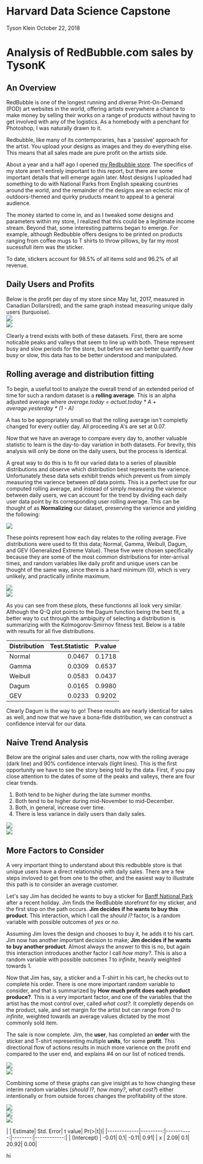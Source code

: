 Harvard Data Science Capstone
================
Tyson Klein
October 22, 2018

Analysis of RedBubble.com sales by TysonK
=========================================

An Overview
-----------

RedBubble is one of the longest running and diverse Print-On-Demand (POD) art websites in the world, offering artists everywhere a chance to make money by selling their works on a range of products without having to get involved with any of the logistics. As a homebody with a penchant for Photoshop, I was naturally drawn to it.

Redbubble, like many of its contemporaries, has a 'passive' approach for the artist. You upload your designs as images and they do everything else. This means that all sales made are pure profit on the artists side.

About a year and a half ago I opened [my Redbubble store](https://www.redbubble.com/people/tysonk?ref=account-nav-dropdown&asc=u). The specifics of my store aren't entirely important to this report, but there are some important details that will emerge again later. Most designs I uploaded had something to do with National Parks from English speaking countries around the world, and the remainder of the designs are an eclectic mix of outdoors-themed and quirky pruducts meant to appeal to a general audience.

The money started to come in, and as I tweaked some designs and parameters within my store, I realized that this could be a legitimate income stream. Beyond that, some interesting patterns began to emerge. For example, although Redbubble offers designs to be printed on products ranging from coffee mugs to T shirts to throw pillows, by far my most sucessfull item was the sticker.

To date, stickers account for 98.5% of all items sold and 96.2% of all revenue.

Daily Users and Profits
-----------------------

Below is the profit per day of my store since May 1st, 2017, measured in Canadian Dollars(red), and the same graph instead measuring unique daily users (turquoise). <img src="Redbubble_Report_files/figure-markdown_github/daily sales and user plot-1.png" style="display: block; margin: auto;" /><img src="Redbubble_Report_files/figure-markdown_github/daily sales and user plot-2.png" style="display: block; margin: auto;" />

Clearly a trend exists with both of these datasets. First, there are some noticable peaks and valleys that seem to line up with both. These represent busy and slow periods for the store, but before we can better quantify *how* busy or slow, this data has to be better understood and manipulated.

Rolling average and distribution fitting
----------------------------------------

To begin, a useful tool to analyze the overall trend of an extended period of time for such a random dataset is a **rolling average**. This is an alpha adjusted average where *average.today = actual.today \* A + average.yesterday \* (1 - A)*

A has to be appropriately small so that the rolling average isn't completly changed for every outlier day. All proceeding A's are set at 0.07.

Now that we have an average to compare every day to, another valuable statistic to learn is the day-to-day variation in both datasets. For brevity, this analysis will only be done on the daily users, but the process is identical.

A great way to do this is to fit our varied data to a series of plausible distributions and observe which distribution best represents the varience. Unfortunately these data sets exhibit trends which prevent us from simply measuring the varience between *all* data points. This is a perfect use for our computed rolling average, and instead of simply measuring the varience between daily users, we can account for the trend by dividing each daily user data point by its corresponding user rolling average. This can be thought of as **Normalizing** our dataset, preserving the varience and yielding the following:

<img src="Redbubble_Report_files/figure-markdown_github/normalized daily users plot-1.png" style="display: block; margin: auto;" />

These points represent how each day relates to the rolling average. Five distributions were used to fit this data; Normal, Gamma, Weibull, Dagum, and GEV (Generalized Extreme Value). These five were chosen specifically because they are some of the most common distributions for inter-arrival times, and random variables like daily profit and unique users can be thought of the same way, since there is a hard minimum (0), which is very unlikely, and practically infinite maximum.

<img src="Redbubble_Report_files/figure-markdown_github/User distribution fits-1.png" style="display: block; margin: auto;" /><img src="Redbubble_Report_files/figure-markdown_github/User distribution fits-2.png" style="display: block; margin: auto;" />

As you can see from these plots, these functionns all look very similar. Although the Q-Q plot points to the Dagum function being the best fit, a better way to cut through the ambiguity of selecting a distribution is summarizing with the Kolmogorov-Smirnov fitness test. Below is a table with results for all five distributions.

| Distribution |  Test.Statistic|  P.value|
|:-------------|---------------:|--------:|
| Normal       |          0.0467|   0.1718|
| Gamma        |          0.0309|   0.6537|
| Weibull      |          0.0583|   0.0437|
| Dagum        |          0.0165|   0.9980|
| GEV          |          0.0233|   0.9202|

Clearly Dagum is the way to go! These results are nearly identical for sales as well, and now that we have a bona-fide distribution, we can construct a confidence interval for our data.

Naive Trend Analysis
--------------------

Below are the original sales and user charts, now with the rolling average (dark line) and 90% confidence intervals (light lines). This is the first opportunity we have to see the story being told by the data. First, if you pay close attention to the dates of some of the peaks and valleys, there are four clear trends.

1.  Both tend to be higher during the late summer months.
2.  Both tend to be higher during mid-November to mid-December.
3.  Both, in general, increase over time.
4.  There is less variance in daily users than daily sales.

<img src="Redbubble_Report_files/figure-markdown_github/daily sales and user plot with rolling average and CI-1.png" style="display: block; margin: auto;" /><img src="Redbubble_Report_files/figure-markdown_github/daily sales and user plot with rolling average and CI-2.png" style="display: block; margin: auto;" />

More Factors to Consider
------------------------

A very important thing to understand about this redbubble store is that unique users have a direct relationship with daily sales. There are a few steps invloved to get from one to the other, and the easiest way to illustrate this path is to consider an average customer.

Let's say Jim has decided he wants to buy a sticker for [Banff National Park](https://www.redbubble.com/people/tysonk?ref=account-nav-dropdown&asc=u) after a recent holiday. Jim finds the RedBubble storefront for my sticker, and the first stop on the path occurs. **Jim decides if he wants to buy this product**. This interaction, which I call the *should I?* factor, is a random variable with possible outcomes of *yes* or *no*.

Assuming Jim loves the design and chooses to buy it, he adds it to his cart. Jim now has another important decision to make; **Jim decides if he wants to buy another product**. Almost always the answer to this is no, but again this interaction introduces another factor I call *how many?*. This is also a random variable with possible outcomes *1* to *infinite*, heavily weighted towards 1.

Now that Jim has, say, a sticker and a T-shirt in his cart, he checks out to complete his order. There is one more important random variable to consider, and that is summarized by **How much profit does each product produce?**. This is a very important factor, and one of the variables that the artist has the most control over, called *what cost?*. It completly depends on the product, sale, and set margin for the artist but can range from *0* to *infinite*, weighted towards an average values dictated by the most commonly sold item.

The sale is now complete. Jim, the **user**, has completed an **order** with the sticker and T-shirt representing multiple **units**, for some **profit**. This directional flow of actions results in much more varience on the profit end compared to the user end, and explains \#4 on our list of noticed trends.

<img src="Redbubble_Report_files/figure-markdown_github/daily units plot-1.png" style="display: block; margin: auto;" />

<img src="Redbubble_Report_files/figure-markdown_github/daily orders plot-1.png" style="display: block; margin: auto;" />

Combining some of these graphs can give insight as to how changing these interim random variables (*should I?*, *how many?*, *what cost?*) either intentionally or from outside forces changes the profitability of the store.

<img src="Redbubble_Report_files/figure-markdown_github/daily $ per Order plot-1.png" style="display: block; margin: auto;" />

<img src="Redbubble_Report_files/figure-markdown_github/daily Order per user plot-1.png" style="display: block; margin: auto;" />

<img src="Redbubble_Report_files/figure-markdown_github/daily Units per order plot-1.png" style="display: block; margin: auto;" />

|             |  Estimate|  Std. Error|  t value|  Pr(&gt;|t|)|
|-------------|---------:|-----------:|--------:|------------:|
| (Intercept) |     -0.01|         0.1|    -0.11|         0.91|
| x           |      2.09|         0.1|    20.92|         0.00|

hi
